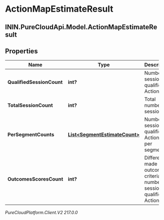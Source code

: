 # ActionMapEstimateResult

## ININ.PureCloudApi.Model.ActionMapEstimateResult

## Properties

|Name | Type | Description | Notes|
|------------ | ------------- | ------------- | -------------|
| **QualifiedSessionCount** | **int?** | Number of sessions qualified for Action map. | [optional] |
| **TotalSessionCount** | **int?** | Total number of sessions. | [optional] |
| **PerSegmentCounts** | [**List&lt;SegmentEstimateCount&gt;**](SegmentEstimateCount) | Number of sessions qualified for Action map per segment. | [optional] |
| **OutcomesScoresCount** | **int?** | Difference made by outcome criteria to number of sessions qualified for Action map. | [optional] |



_PureCloudPlatform.Client.V2 217.0.0_
